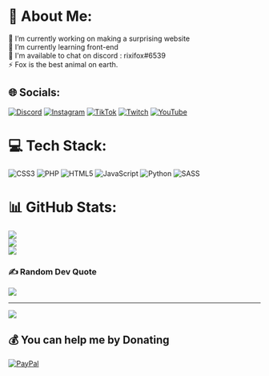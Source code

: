 # 💫 About Me:
🔭 I’m currently working on making a surprising website<br>🌱 I’m currently learning front-end<br>💬 I'm available to chat on discord : rixifox#6539<br>⚡ Fox is the best animal on earth.


## 🌐 Socials:
[![Discord](https://img.shields.io/badge/Discord-%237289DA.svg?logo=discord&logoColor=white)](htttps://discord.gg/rixifox#6539) [![Instagram](https://img.shields.io/badge/Instagram-%23E4405F.svg?logo=Instagram&logoColor=white)](https://instagram.com/alex_le_trex_) [![TikTok](https://img.shields.io/badge/TikTok-%23000000.svg?logo=TikTok&logoColor=white)](https://tiktok.com/@weekitfox) [![Twitch](https://img.shields.io/badge/Twitch-%239146FF.svg?logo=Twitch&logoColor=white)](https://twitch.tv/rixifox) [![YouTube](https://img.shields.io/badge/YouTube-%23FF0000.svg?logo=YouTube&logoColor=white)](https://youtube.com/c/UCWwQuAeXzGzsUiUa0FaGqSA) 

# 💻 Tech Stack:
![CSS3](https://img.shields.io/badge/css3-%231572B6.svg?style=for-the-badge&logo=css3&logoColor=white) ![PHP](https://img.shields.io/badge/php-%23777BB4.svg?style=for-the-badge&logo=php&logoColor=white) ![HTML5](https://img.shields.io/badge/html5-%23E34F26.svg?style=for-the-badge&logo=html5&logoColor=white) ![JavaScript](https://img.shields.io/badge/javascript-%23323330.svg?style=for-the-badge&logo=javascript&logoColor=%23F7DF1E) ![Python](https://img.shields.io/badge/python-3670A0?style=for-the-badge&logo=python&logoColor=ffdd54) ![SASS](https://img.shields.io/badge/SASS-hotpink.svg?style=for-the-badge&logo=SASS&logoColor=white)
# 📊 GitHub Stats:
![](https://github-readme-stats.vercel.app/api?username=WeeKitFox&theme=algolia&hide_border=false&include_all_commits=false&count_private=false)<br/>
![](https://github-readme-streak-stats.herokuapp.com/?user=WeeKitFox&theme=algolia&hide_border=false)<br/>
![](https://github-readme-stats.vercel.app/api/top-langs/?username=WeeKitFox&theme=algolia&hide_border=false&include_all_commits=false&count_private=false&layout=compact)

### ✍️ Random Dev Quote
![](https://quotes-github-readme.vercel.app/api?type=horizontal&theme=radical)

---
[![](https://visitcount.itsvg.in/api?id=WeeKitFox&icon=5&color=0)](https://visitcount.itsvg.in)

  ## 💰 You can help me by Donating
  [![PayPal](https://img.shields.io/badge/PayPal-00457C?style=for-the-badge&logo=paypal&logoColor=white)](https://paypal.me/rixifox) 

  
<!-- Proudly created with GPRM ( https://gprm.itsvg.in ) -->
